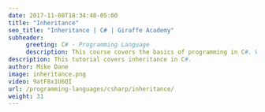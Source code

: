 ```yaml
---
date: 2017-11-08T18:34:48-05:00
title: "Inheritance"
seo_title: "Inheritance | C# | Giraffe Academy"
subheader:
     greeting: C# - Programming Language
     description: This course covers the basics of programming in C#. Work your way through the videos and we'll teach you everything you need to know to start your programming journey!
description: This tutorial covers inheritance in C#.
author: Mike Dane
image: inheritance.png
video: 9atF8x1U6QI
url: /programming-languages/csharp/inheritance/
weight: 31
---
```

